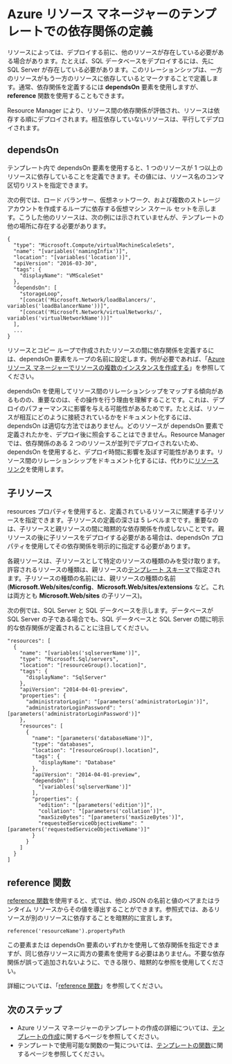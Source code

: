 <properties
   pageTitle="Resource Manager テンプレートでの依存関係 | Microsoft Azure"
   description="デプロイ時にリソースが正しい順序でデプロイされるように、あるリソースが別のリソースに依存するように設定する方法について説明します。"
   services="azure-resource-manager"
   documentationCenter="na"
   authors="tfitzmac"
   manager="timlt"
   editor=""/>

<tags
   ms.service="azure-resource-manager"
   ms.devlang="na"
   ms.topic="article"
   ms.tgt_pltfrm="na"
   ms.workload="na"
   ms.date="09/12/2016"
   ms.author="tomfitz"/>

# Azure リソース マネージャーのテンプレートでの依存関係の定義

リソースによっては、デプロイする前に、他のリソースが存在している必要がある場合があります。たとえば、SQL データベースをデプロイするには、先に SQL Server が存在している必要があります。このリレーションシップは、一方のリソースがもう一方のリソースに依存しているとマークすることで定義します。通常、依存関係を定義するには **dependsOn** 要素を使用しますが、**reference** 関数を使用することもできます。

Resource Manager により、リソース間の依存関係が評価され、リソースは依存する順にデプロイされます。相互依存していないリソースは、平行してデプロイされます。

## dependsOn

テンプレート内で dependsOn 要素を使用すると、1 つのリソースが 1 つ以上のリソースに依存していることを定義できます。その値には、リソース名のコンマ区切りリストを指定できます。

次の例では、ロード バランサー、仮想ネットワーク、および複数のストレージ アカウントを作成するループに依存する仮想マシン スケール セットを示します。こうした他のリソースは、次の例には示されていませんが、テンプレートの他の場所に存在する必要があります。

    {
      "type": "Microsoft.Compute/virtualMachineScaleSets",
      "name": "[variables('namingInfix')]",
      "location": "[variables('location')]",
      "apiVersion": "2016-03-30",
      "tags": {
        "displayName": "VMScaleSet"
      },
      "dependsOn": [
        "storageLoop",
        "[concat('Microsoft.Network/loadBalancers/', variables('loadBalancerName'))]",
        "[concat('Microsoft.Network/virtualNetworks/', variables('virtualNetworkName'))]"
      ],
      ...
    }

リソースとコピー ループで作成されたリソースの間に依存関係を定義するには、dependsOn 要素をループの名前に設定します。例が必要であれば、「[Azure リソース マネージャーでリソースの複数のインスタンスを作成する](resource-group-create-multiple.md)」を参照してください。

dependsOn を使用してリソース間のリレーションシップをマップする傾向があるものの、重要なのは、その操作を行う理由を理解することです。これは、デプロイのパフォーマンスに影響を与える可能性があるためです。たとえば、リソースが相互にどのように接続されているかをドキュメント化するには、dependsOn は適切な方法ではありません。どのリソースが dependsOn 要素で定義されたかを、デプロイ後に照会することはできません。Resource Manager では、依存関係のある 2 つのリソースが並列でデプロイされないため、dependsOn を使用すると、デプロイ時間に影響を及ぼす可能性があります。リソース間のリレーションシップをドキュメント化するには、代わりに[リソース リンク](resource-group-link-resources.md)を使用します。

## 子リソース

resources プロパティを使用すると、定義されているリソースに関連する子リソースを指定できます。子リソースの定義の深さは 5 レベルまでです。重要なのは、子リソースと親リソースの間に暗黙的な依存関係を作成しないことです。親リソースの後に子リソースをデプロイする必要がある場合は、dependsOn プロパティを使用してその依存関係を明示的に指定する必要があります。

各親リソースは、子リソースとして特定のリソースの種類のみを受け取ります。許容されるリソースの種類は、親リソースの[テンプレート スキーマ](https://github.com/Azure/azure-resource-manager-schemas)で指定されます。子リソースの種類の名前には、親リソースの種類の名前 (**Microsoft.Web/sites/config**、**Microsoft.Web/sites/extensions** など。これは両方とも **Microsoft.Web/sites** の子リソース)。

次の例では、SQL Server と SQL データベースを示します。データベースが SQL Server の子である場合でも、SQL データベースと SQL Server の間に明示的な依存関係が定義されることに注目してください。

    "resources": [
      {
        "name": "[variables('sqlserverName')]",
        "type": "Microsoft.Sql/servers",
        "location": "[resourceGroup().location]",
        "tags": {
          "displayName": "SqlServer"
        },
        "apiVersion": "2014-04-01-preview",
        "properties": {
          "administratorLogin": "[parameters('administratorLogin')]",
          "administratorLoginPassword": "[parameters('administratorLoginPassword')]"
        },
        "resources": [
          {
            "name": "[parameters('databaseName')]",
            "type": "databases",
            "location": "[resourceGroup().location]",
            "tags": {
              "displayName": "Database"
            },
            "apiVersion": "2014-04-01-preview",
            "dependsOn": [
              "[variables('sqlserverName')]"
            ],
            "properties": {
              "edition": "[parameters('edition')]",
              "collation": "[parameters('collation')]",
              "maxSizeBytes": "[parameters('maxSizeBytes')]",
              "requestedServiceObjectiveName": "[parameters('requestedServiceObjectiveName')]"
            }
          }
        ]
      }
    ]


## reference 関数

[reference 関数](resource-group-template-functions.md#reference)を使用すると、式では、他の JSON の名前と値のペアまたはランタイム リソースからその値を導出することができます。参照式では、あるリソースが別のリソースに依存することを暗黙的に宣言します。

    reference('resourceName').propertyPath

この要素または dependsOn 要素のいずれかを使用して依存関係を指定できますが、同じ依存リソースに両方の要素を使用する必要はありません。不要な依存関係が誤って追加されないように、できる限り、暗黙的な参照を使用してください。

詳細については、「[reference 関数](resource-group-template-functions.md#reference)」を参照してください。

## 次のステップ

- Azure リソース マネージャーのテンプレートの作成の詳細については、[テンプレートの作成](resource-group-authoring-templates.md)に関するページを参照してください。
- テンプレートで使用可能な関数の一覧については、[テンプレートの関数](resource-group-template-functions.md)に関するページを参照してください。

<!---HONumber=AcomDC_0914_2016-->